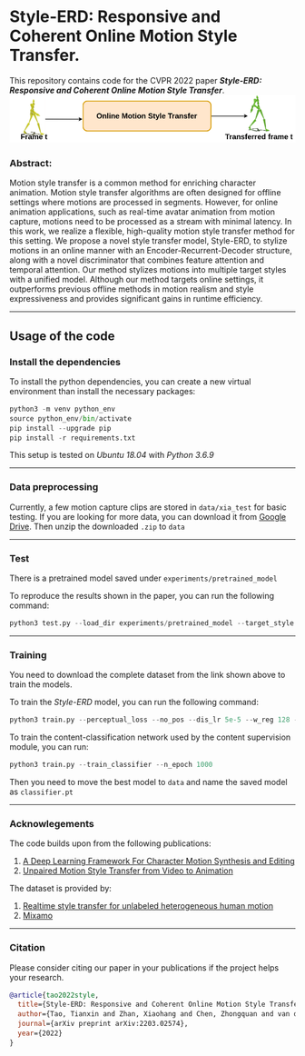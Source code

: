 # Style-ERD: Responsive and Coherent Online Motion Style Transfer.

This repository contains code for the CVPR 2022 paper ***Style-ERD: Responsive and Coherent Online Motion Style Transfer***. <br /> 
![image](./online_transfer.png)

### Abstract:
Motion style transfer is a common method for enriching character animation. Motion style transfer algorithms are often designed for offline settings where motions are processed in segments. However, for online animation applications, such as real-time avatar animation from motion capture, motions need to be processed as a stream with minimal latency. In this work, we realize a flexible, high-quality motion style transfer method for this setting. We propose a novel style transfer model, Style-ERD, to stylize motions in an online manner with an Encoder-Recurrent-Decoder structure, along with a novel discriminator that combines feature attention and temporal attention. Our method stylizes motions into multiple target styles with a unified model. Although our method targets online settings, it outperforms previous offline methods in motion realism and style expressiveness and provides significant gains in runtime efficiency.

---
## Usage of the code

### Install the dependencies
To install the python dependencies, you can create a new virtual environment than install the necessary packages:

```python
python3 -m venv python_env
source python_env/bin/activate
pip install --upgrade pip
pip install -r requirements.txt
```

This setup is tested on *Ubuntu 18.04* with *Python 3.6.9*

---
### Data preprocessing
Currently, a few motion capture clips are stored in `data/xia_test` for basic testing. If you are looking for more data,
you can download it from [Google Drive](https://drive.google.com/file/d/1t5kGoCSjT_kaMBrtcggxVXFmH0bxAMuY/view?usp=sharing).
Then unzip the downloaded `.zip` to `data`

---
### Test

There is a pretrained model saved under `experiments/pretrained_model`

To reproduce the results shown in the paper, you can run the following command:
```python
python3 test.py --load_dir experiments/pretrained_model --target_style proud --input_motion data/xia_test/neutral_01_000_walk.bvh --input_content walk --input_style neutral --no_pos
```

---
### Training

You need to download the complete dataset from the link shown above to train the models.

To train the *Style-ERD* model, you can run the following command:
```python
python3 train.py --perceptual_loss --no_pos --dis_lr 5e-5 --w_reg 128 --n_epoch 2000 --tag train_Style_ERD
```

To train the content-classification network used by the content supervision module, you can run:
```python
python3 train.py --train_classifier --n_epoch 1000
```
Then you need to move the best model to `data` and name the saved model as `classifier.pt`

---
### Acknowlegements

The code builds upon from the following publications:
1. [A Deep Learning Framework For Character Motion Synthesis and Editing](https://theorangeduck.com/page/deep-learning-framework-character-motion-synthesis-and-editing)
2. [Unpaired Motion Style Transfer from Video to Animation](https://deepmotionediting.github.io/style_transfer)

The dataset is provided by:
1. [Realtime style transfer for unlabeled heterogeneous human motion](http://graphics.cs.cmu.edu/?p=1462)
2. [Mixamo](https://www.mixamo.com/#/)
   
---
### Citation

Please consider citing our paper in your publications if the project helps your research.

```bibtex
@article{tao2022style,
  title={Style-ERD: Responsive and Coherent Online Motion Style Transfer},
  author={Tao, Tianxin and Zhan, Xiaohang and Chen, Zhongquan and van de Panne, Michiel},
  journal={arXiv preprint arXiv:2203.02574},
  year={2022}
}
```
